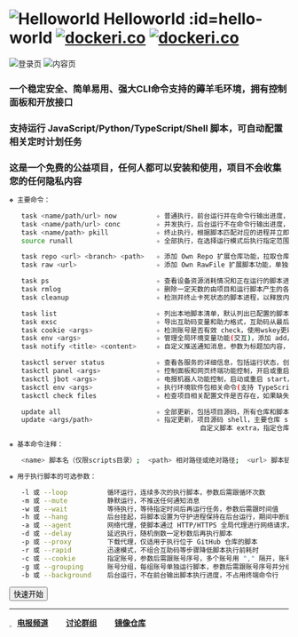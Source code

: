 
# ![Helloworld](src/img/logo.gif ':size=14%') <span class="gradient-text">Helloworld</span> :id=hello-world [![dockeri.co](https://img.shields.io/docker/pulls/supermanito/helloworld?label=Docker%20Pulls&style=flat)](https://hub.docker.com/r/supermanito/helloworld) [![dockeri.co](https://img.shields.io/docker/stars/supermanito/helloworld?label=Stars&style=flat)](https://hub.docker.com/r/supermanito/helloworld)

![登录页](./src/img/panel/1.png ':size=49%') ![内容页](./src/img/panel/2.png ':size=49%')

### 一个稳定安全、简单易用、强大CLI命令支持的薅羊毛环境，拥有控制面板和开放接口 <!-- {docsify-ignore} -->
### 支持运行 JavaScript/Python/TypeScript/Shell 脚本，可自动配置相关定时计划任务 <!-- {docsify-ignore} -->
### 这是一个免费的公益项目，任何人都可以安装和使用，项目不会收集您的任何隐私内容 <!-- {docsify-ignore} -->

```bash
❖ 主要命令：

   task <name/path/url> now          ✧ 普通执行，前台运行并在命令行输出进度，可选参数(支持多个，加在末尾)：-<l/m/w/h/a/d/p/r/c/g/b>
   task <name/path/url> conc         ✧ 并发执行，后台运行不在命令行输出进度，可选参数(支持多个，加在末尾)：-<m/w/a/d/p/r/c>
   task <name/path> pkill            ✧ 终止执行，根据脚本匹配对应的进程并立即杀死，当脚本报错死循环时建议使用
   source runall                     ✧ 全部执行，在选择运行模式后执行指定范围的脚本(交互)，非常耗时不要盲目使用

   task repo <url> <branch> <path>   ✧ 添加 Own Repo 扩展仓库功能，拉取仓库至本地后自动添加相关变量并配置定时任务
   task raw <url>                    ✧ 添加 Own RawFile 扩展脚本功能，单独拉取脚本至本地后自动添加相关变量并配置定时任务

   task ps                           ✧ 查看设备资源消耗情况和正在运行的脚本进程
   task rmlog                        ✧ 删除一定天数的由项目和运行脚本产生的各类日志文件
   task cleanup                      ✧ 检测并终止卡死状态的脚本进程，以释放内存占用提高运行效率

   task list                         ✧ 列出本地脚本清单，默认列出已配置的脚本，支持指定路径
   task exsc                         ✧ 导出互助码变量和助力格式，互助码从最后一个日志提取，受日志内容影响
   task cookie <args>                ✧ 检测账号是否有效 check，使用wskey更新账号 update，获取账号收支 beans，查看本地账号清单 list
   task env <args>                   ✧ 管理全局环境变量功能(交互)，添加 add，删除 del，修改 edit，查询 search，支持快捷命令
   task notify <title> <content>     ✧ 自定义推送通知消息，参数为标题加内容，支持转义字符

   taskctl server status             ✧ 查看各服务的详细信息，包括运行状态，创建时间，处理器占用，内存占用，运行时长
   taskctl panel <args>              ✧ 控制面板和网页终端功能控制，开启或重启 on，关闭 off，登录信息 info，重置密码 respwd
   taskctl jbot <args>               ✧ 电报机器人功能控制，启动或重启 start，停止 stop，查看日志 logs，更新升级 update
   taskctl env <args>                ✧ 执行环境软件包相关命令(支持 TypeScript 和 Python 运行环境)，安装 install，修复 repairs
   taskctl check files               ✧ 检查项目相关配置文件是否存在，如果缺失就从模板导入

   update all                        ✧ 全部更新，包括项目源码，所有仓库和脚本，自定义脚本等
   update <args/path>                ✧ 指定更新，项目源码 shell，主要仓库 scripts，扩展仓库 own，所有仓库 repo，扩展脚本 raw
                                                自定义脚本 extra，指定仓库 <path>

❋ 基本命令注释：

   <name> 脚本名（仅限scripts目录）;  <path> 相对路径或绝对路径;  <url> 脚本链接地址;  <args> 固定可选的子命令

❋ 用于执行脚本的可选参数：

   -l 或 --loop          循环运行，连续多次的执行脚本，参数后需跟循环次数
   -m 或 --mute          静默运行，不推送任何通知消息
   -w 或 --wait          等待执行，等待指定时间后再运行任务，参数后需跟时间值
   -h 或 --hang          后台挂起，将脚本设置为守护进程保持在后台运行，期间中断或结束会自动重新运行
   -a 或 --agent         网络代理，使脚本通过 HTTP/HTTPS 全局代理进行网络请求，仅支持 JavaScript 脚本
   -d 或 --delay         延迟执行，随机倒数一定秒数后再执行脚本
   -p 或 --proxy         下载代理，仅适用于执行位于 GitHub 仓库的脚本
   -r 或 --rapid         迅速模式，不组合互助码等步骤降低脚本执行前耗时
   -c 或 --cookie        指定账号，参数后需跟账号序号，多个账号用 "," 隔开，账号区间用 "-" 连接，可以用 "%" 表示账号总数
   -g 或 --grouping      账号分组，每组账号单独运行脚本，参数后需跟账号序号并分组，参数用法跟指定账号一样，组与组之间用 "@" 隔开
   -b 或 --background    后台运行，不在前台输出脚本执行进度，不占用终端命令行
```

<button class="start-button" onclick="window.location.href ='#/pages/install/部署项目?id=_3-启动容器'" title="部署项目容器"><i class="fa-solid fa-flag-checkered"></i> 快速开始</button>

***

<a><img src="./src/img/svg/Telegram.svg" style="width: 2%; vertical-align: -0.15em;"/></a> **[电报频道](https://t.me/jdhelloworld)**&emsp;&emsp;<i class="fa-duotone fa-comments" style="--fa-primary-color: #45b97c; --fa-secondary-color: #1d953f" ></i> **[讨论群组](https://t.me/jdhelloworld_group)**&emsp;&emsp;<i class="fa-duotone fa-warehouse" style="--fa-primary-color: #fdb933; --fa-secondary-color: #843900" ></i> **[镜像仓库](https://hub.docker.com/r/supermanito/helloworld)**
